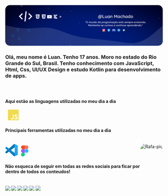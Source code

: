 <div>
    <a href="https://luanmachadoyt.github.io/Luan-Machado" target="_blank">
    <img style="border-radius: 15px" src="https://github.com/machadoluan/machadoluan/blob/main/Banner.png?raw=true" alt="minha foto" />
    </a>
</div>

<h3>Olá, meu nome é Luan. Tenho 17 anos. Moro no estado do Rio Grande do Sul, Brasil. Tenho conhecimento com JavaScript, Html, Css, UI/UX Design e estudo Kotlin para desenvolvimento de apps.</h3></br>

##

<h4> Aqui estão as linguagens utilizadas no meu dia a dia</h4>

<a href=""><img style="width: 35px" src="https://cdn-icons-png.flaticon.com/128/174/174854.png" alt="" /></a>
<img style="width: 35px" src="https://cdn-icons-png.flaticon.com/128/732/732190.png" alt="" />
<img style="width: 35px" src="https://raw.githubusercontent.com/devicons/devicon/master/icons/javascript/javascript-plain.svg" alt="" />
<img style="width: 35px" src="https://img.icons8.com/?size=80&id=bGD8ChgdMIJV&format=png" alt="" />
<img style="width: 35px" src="https://img.icons8.com/?size=48&id=13441&format=png" alt="" />



<h4> Principais ferramentas utilizadas no meu dia a dia</h4>
<div style="display: inline_block"><br>
<a href=""><img style="width: 40px" src="https://raw.githubusercontent.com/devicons/devicon/master/icons/vscode/vscode-original.svg" alt="" /></a>
<img style="width: 35px" src="https://raw.githubusercontent.com/devicons/devicon/master/icons/figma/figma-original.svg" alt="" />
<img style="width: 35px" src="https://img.icons8.com/?size=48&id=63785&format=png" alt="" />
<img style="width: 35px" src="https://img.icons8.com/?size=48&id=04OFrkjznvcd&format=png" alt="" />
<img align="right" alt="Rafa-pic" height="150" style="border-radius:15%;" src="https://avatars.githubusercontent.com/u/94332377?v=4">
  
</div>

<h4> Não esqueca de seguir em todas as redes sociais para ficar por dentro de todos os conteudos!<h4></br>
      
      
<div> 
  <a href="https://www.youtube.com/" target="_blank"><img src="https://img.shields.io/badge/YouTube-FF0000?style=for-the-badge&logo=youtube&logoColor=white" target="_blank"></a>
  <a href="https://instagram.com/luanmachado.j" target="_blank"><img src="https://img.shields.io/badge/-Instagram-%23E4405F?style=for-the-badge&logo=instagram&logoColor=white" target="_blank"></a>
 	<a href="https://www.twitch.tv/luanmach4do" target="_blank"><img src="https://img.shields.io/badge/Twitch-9146FF?style=for-the-badge&logo=twitch&logoColor=white" target="_blank"></a>
 <a href="https://discord.gg/" target="_blank"><img src="https://img.shields.io/badge/Discord-7289DA?style=for-the-badge&logo=discord&logoColor=white" target="_blank"></a> 
  <a href = "mailto:machado.luandealmeida@gmail.com"><img src="https://img.shields.io/badge/-Gmail-%23333?style=for-the-badge&logo=gmail&logoColor=white" target="_blank"></a>
  <a href="https://www.linkedin.com/in/luan-de-almeida-machado-9789721b3/" target="_blank"><img src="https://img.shields.io/badge/-LinkedIn-%230077B5?style=for-the-badge&logo=linkedin&logoColor=white" target="_blank"></a> 
  
</div>
